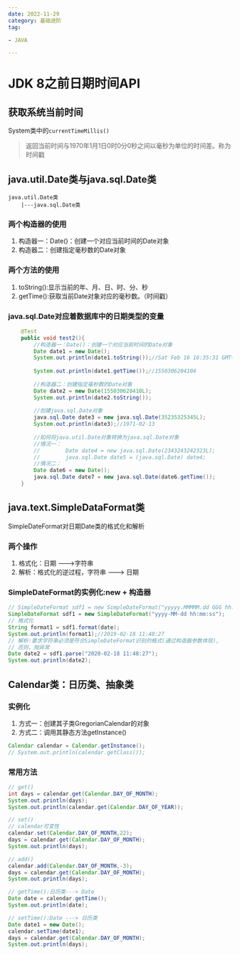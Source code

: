 ```yaml
---
date: 2022-11-29
category: 基础进阶
tag:

- JAVA

---
```


# JDK 8之前日期时间API

## 获取系统当前时间

System类中的`currentTimeMillis()`
> 返回当前时间与1970年1月1日0时0分0秒之间以毫秒为单位的时间差。称为时间戳

## java.util.Date类与java.sql.Date类

```text
java.util.Date类
	|---java.sql.Date类
```

### 两个构造器的使用

1. 构造器一：Date()：创建一个对应当前时间的Date对象
2. 构造器二：创建指定毫秒数的Date对象

### 两个方法的使用

1. toString():显示当前的年、月、日、时、分、秒
2. getTime():获取当前Date对象对应的毫秒数。（时间戳）

### java.sql.Date对应着数据库中的日期类型的变量

```java
	@Test
	public void test2(){
		//构造器一：Date()：创建一个对应当前时间的Date对象
		Date date1 = new Date();
		System.out.println(date1.toString());//Sat Feb 16 16:35:31 GMT+08:00 2019
	
		System.out.println(date1.getTime());//1550306204104
	
		//构造器二：创建指定毫秒数的Date对象
		Date date2 = new Date(155030620410L);
		System.out.println(date2.toString());
	
		//创建java.sql.Date对象
		java.sql.Date date3 = new java.sql.Date(35235325345L);
		System.out.println(date3);//1971-02-13
	
		//如何将java.util.Date对象转换为java.sql.Date对象
		//情况一：
		//        Date date4 = new java.sql.Date(2343243242323L);
		//        java.sql.Date date5 = (java.sql.Date) date4;
		//情况二：
		Date date6 = new Date();
		java.sql.Date date7 = new java.sql.Date(date6.getTime());
    }
```

## java.text.SimpleDataFormat类

SimpleDateFormat对日期Date类的格式化和解析

### 两个操作

1. 格式化：日期 --->字符串
2. 解析：格式化的逆过程，字符串 ---> 日期

### SimpleDateFormat的实例化:new + 构造器

```java
// SimpleDateFormat sdf1 = new SimpleDateFormat("yyyyy.MMMMM.dd GGG hh:mm aaa");
SimpleDateFormat sdf1 = new SimpleDateFormat("yyyy-MM-dd hh:mm:ss");
// 格式化
String format1 = sdf1.format(date);
System.out.println(format1);//2019-02-18 11:48:27
// 解析:要求字符串必须是符合SimpleDateFormat识别的格式(通过构造器参数体现),
// 否则，抛异常
Date date2 = sdf1.parse("2020-02-18 11:48:27");
System.out.println(date2);
```

## Calendar类：日历类、抽象类

### 实例化

1. 方式一：创建其子类GregorianCalendar的对象
2. 方式二：调用其静态方法getInstance()

```java
Calendar calendar = Calendar.getInstance();
// System.out.println(calendar.getClass());
```

### 常用方法

```java
// get()
int days = calendar.get(Calendar.DAY_OF_MONTH);
System.out.println(days);
System.out.println(calendar.get(Calendar.DAY_OF_YEAR));

// set()
// calendar可变性
calendar.set(Calendar.DAY_OF_MONTH,22);
days = calendar.get(Calendar.DAY_OF_MONTH);
System.out.println(days);

// add()
calendar.add(Calendar.DAY_OF_MONTH,-3);
days = calendar.get(Calendar.DAY_OF_MONTH);
System.out.println(days);

// getTime():日历类---> Date
Date date = calendar.getTime();
System.out.println(date);

// setTime():Date ---> 日历类
Date date1 = new Date();
calendar.setTime(date1);
days = calendar.get(Calendar.DAY_OF_MONTH);
System.out.println(days);
```

